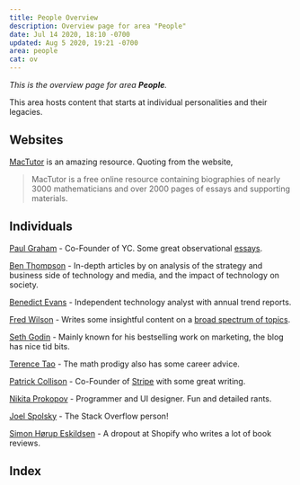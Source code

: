 ```yaml
---
title: People Overview
description: Overview page for area "People"
date: Jul 14 2020, 18:10 -0700
updated: Aug 5 2020, 19:21 -0700
area: people
cat: ov
---
```


_This is the overview page for area **People**._

This area hosts content that starts at individual personalities and their
legacies.

## Websites

[MacTutor](https://mathshistory.st-andrews.ac.uk/) is an amazing resource.
Quoting from the website,

> MacTutor is a free online resource containing biographies of nearly 3000
> mathematicians and over 2000 pages of essays and supporting materials.

## Individuals

[Paul Graham](http://paulgraham.com/) - Co-Founder of YC. Some great observational [essays](http://paulgraham.com/articles.html).

[Ben Thompson](https://stratechery.com) - In-depth articles by on analysis of the strategy and business side of technology and media, and the impact of technology on society.

[Benedict Evans](https://www.ben-evans.com) - Independent technology analyst with annual trend reports.

[Fred Wilson](https://avc.com) - Writes some insightful content on a [broad spectrum of topics](https://avc.com/archive/).

[Seth Godin](https://seths.blog) - Mainly known for his bestselling work on marketing, the blog has nice tid bits.

[Terence Tao](https://terrytao.wordpress.com/career-advice/) - The math prodigy also has some career advice.

[Patrick Collison](https://patrickcollison.com) - Co-Founder of [Stripe](https://stripe.com) with some great writing.

[Nikita Prokopov](https://tonsky.me) - Programmer and UI designer. Fun and detailed rants.

[Joel Spolsky](https://www.joelonsoftware.com) - The Stack Overflow person!

[Simon Hørup Eskildsen](https://sirupsen.com) - A dropout at Shopify who writes a lot of book reviews.

## Index
